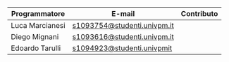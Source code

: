 
Programmatore | E-mail | Contributo
--------------|--------|-----------
Luca Marcianesi|s1093754@studenti.univpm.it|
Diego Mignani|s1093616@studenti.univpm.it|
Edoardo Tarulli|s1094923@studenti.univpmit|
